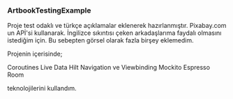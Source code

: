 ### ArtbookTestingExample
<p>
Proje test odaklı ve türkçe açıklamalar eklenerek hazırlanmıştır.
Pixabay.com un APİ'si kullanarak.
İngilizce sıkıntısı çeken arkadaşlarıma faydalı olmasını istediğim için. 
Bu sebepten görsel olarak fazla birşey eklemedim.
<p>
Projenin içerisinde;

Coroutines
Live Data
Hilt
Navigation ve Viewbinding
Mockito
Espresso
Room

teknolojilerini kullandım.
